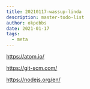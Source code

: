 ```yaml
---
title: 20210117-wassup-linda
description: master-todo-list
author: okpebbs
date: 2021-01-17
tags:
  - meta
---
```

https://atom.io/

https://git-scm.com/

https://nodejs.org/en/
